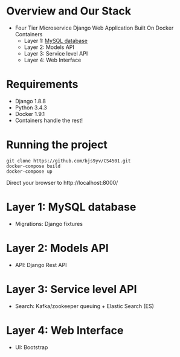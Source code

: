 # Overview and Our Stack

- Four Tier Microservice Django Web Application Built On Docker Containers
  - Layer 1: [MySQL database](#layer-1-mysql-database)
  - Layer 2: Models API
  - Layer 3: Service level API
  - Layer 4: Web Interface

# Requirements

- Django 1.8.8
- Python 3.4.3
- Docker 1.9.1
- Containers handle the rest!

# Running the project

```
git clone https://github.com/bjs9yv/CS4501.git
docker-compose build
docker-compose up
```
Direct your browser to http://localhost:8000/

# Layer 1: MySQL database
  - Migrations: Django fixtures 

# Layer 2: Models API
  - API: Django Rest API

# Layer 3: Service level API
  - Search: Kafka/zookeeper queuing + Elastic Search (ES) 

# Layer 4: Web Interface
  - UI: Bootstrap
